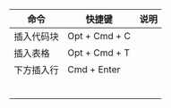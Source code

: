 | 命令       | 快捷键        | 说明 |
| ---------- | ------------- | ---- |
| 插入代码块 | Opt + Cmd + C |      |
| 插入表格   | Opt + Cmd + T |      |
| 下方插入行 | Cmd + Enter   |      |
|            |               |      |
|            |               |      |
|            |               |      |
|            |               |      |
|            |               |      |
|            |               |      |

